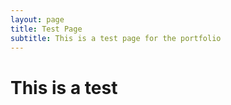 ```yaml
---
layout: page
title: Test Page
subtitle: This is a test page for the portfolio
---
```


# This is a test
